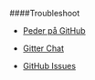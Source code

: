 ####Troubleshoot


* [Peder på GitHub](https://github.com/ptorn/)

* [Gitter Chat](https://gitter.im/mosbth/design)
* [GitHub Issues](https://github.com/canax/anax-flat/issues)
